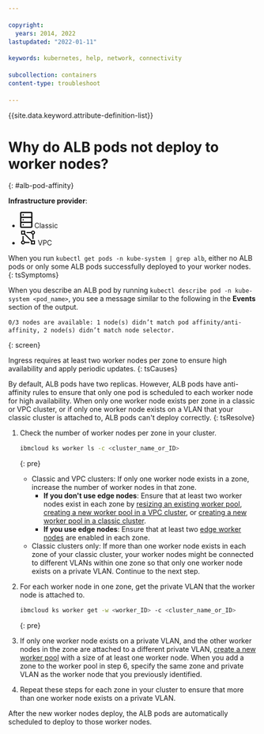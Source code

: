 ```yaml
---

copyright:
  years: 2014, 2022
lastupdated: "2022-01-11"

keywords: kubernetes, help, network, connectivity

subcollection: containers
content-type: troubleshoot

---
```


{{site.data.keyword.attribute-definition-list}}

# Why do ALB pods not deploy to worker nodes?
{: #alb-pod-affinity}

**Infrastructure provider**:
* ![Classic infrastructure provider icon.](images/icon-classic-2.svg) Classic
* ![VPC infrastructure provider icon.](images/icon-vpc-2.svg) VPC


When you run `kubectl get pods -n kube-system | grep alb`, either no ALB pods or only some ALB pods successfully deployed to your worker nodes.
{: tsSymptoms}

When you describe an ALB pod by running `kubectl describe pod -n kube-system <pod_name>`, you see a message similar to the following in the **Events** section of the output.
```
0/3 nodes are available: 1 node(s) didn’t match pod affinity/anti-affinity, 2 node(s) didn’t match node selector.
```
{: screen}


Ingress requires at least two worker nodes per zone to ensure high availability and apply periodic updates.
{: tsCauses}

By default, ALB pods have two replicas. However, ALB pods have anti-affinity rules to ensure that only one pod is scheduled to each worker node for high availability. When only one worker node exists per zone in a classic or VPC cluster, or if only one worker node exists on a VLAN that your classic cluster is attached to, ALB pods can't deploy correctly.
{: tsResolve}

1. Check the number of worker nodes per zone in your cluster.
    ```sh
    ibmcloud ks worker ls -c <cluster_name_or_ID>
    ```
    {: pre}

    * Classic and VPC clusters: If only one worker node exists in a zone, increase the number of worker nodes in that zone.
        * **If you don't use edge nodes**: Ensure that at least two worker nodes exist in each zone by [resizing an existing worker pool](/docs/containers?topic=containers-add_workers#resize_pool), [creating a new worker pool in a VPC cluster](/docs/containers?topic=containers-add_workers#vpc_add_pool), or [creating a new worker pool in a classic cluster](/docs/containers?topic=containers-add_workers#add_pool).
        * **If you use edge nodes**: Ensure that at least two [edge worker nodes](/docs/containers?topic=containers-edge) are enabled in each zone.
    * Classic clusters only: If more than one worker node exists in each zone of your classic cluster, your worker nodes might be connected to different VLANs within one zone so that only one worker node exists on a private VLAN. Continue to the next step.

2. For each worker node in one zone, get the private VLAN that the worker node is attached to.
    ```sh
    ibmcloud ks worker get -w <worker_ID> -c <cluster_name_or_ID>
    ```
    {: pre}

3. If only one worker node exists on a private VLAN, and the other worker nodes in the zone are attached to a different private VLAN, [create a new worker pool](/docs/containers?topic=containers-add_workers#add_pool) with a size of at least one worker node. When you add a zone to the worker pool in step 6, specify the same zone and private VLAN as the worker node that you previously identified.

4. Repeat these steps for each zone in your cluster to ensure that more than one worker node exists on a private VLAN.

After the new worker nodes deploy, the ALB pods are automatically scheduled to deploy to those worker nodes.







